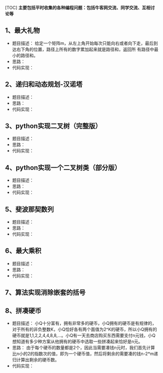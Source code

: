 [TOC]
**主要包括平时收集的各种编程问题：包括牛客网交流、同学交流、互相讨论等**

## 1、最大礼物
- 题目描述：
    给定一个矩阵m，从左上角开始每次只能向右或者向下走，最后到达右下角的位置，路径上所有的数字累加起来就是路径和，返回所     有路径中最小的路径和。
- 思路：
- 代码实现：

## 2、递归和动态规划-汉诺塔
- 题目描述：
- 思路：
- 代码实现：

## 3、python实现二叉树（完整版）
- 题目描述：
- 思路：
- 代码实现：

## 4、python实现一个二叉树类（部分版）
- 题目描述：
- 思路：
- 代码实现：

## 5、斐波那契数列
- 题目描述：
- 思路：
- 代码实现：

## 6、最大乘积
- 题目描述：
- 思路：
- 代码实现：

## 7、算法实现消除嵌套的括号

## 8、拼凑硬币
- 题目描述：
    小Q十分富有，拥有非常多的硬币，小Q拥有的硬币是有规律的，对于所有的非负整数K，小Q恰好各有两个面值为2^K的硬币，所以小Q拥有的硬币就是1,1,2,2,4,4,8,8,…。小Q有一天去商店购买东西需要支付n元钱，小Q想知道有多少种方案从他拥有的硬币中选取一些拼凑起来恰好是n元。
- 思路：
    由于每个硬币的数量都是2个，因此当需要凑钱n元时，我们首先计算比n小的2的指数次的值，即为一个硬币值，然后将剩余的需要凑的钱n-2*m递归计算出剩余的硬币数。
- 代码实现：
